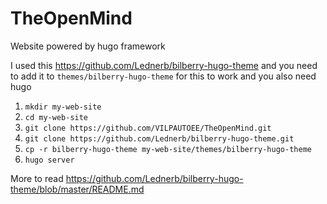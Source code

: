 # TheOpenMind
Website powered by hugo framework

I used this https://github.com/Lednerb/bilberry-hugo-theme and you need to add it to `themes/bilberry-hugo-theme` for this to work and you also need hugo

1. `mkdir my-web-site`
2. `cd my-web-site`
3. `git clone https://github.com/VILPAUTOEE/TheOpenMind.git`
4. `git clone https://github.com/Lednerb/bilberry-hugo-theme.git`
5. `cp -r bilberry-hugo-theme my-web-site/themes/bilberry-hugo-theme`
6. `hugo server`

More to read https://github.com/Lednerb/bilberry-hugo-theme/blob/master/README.md
